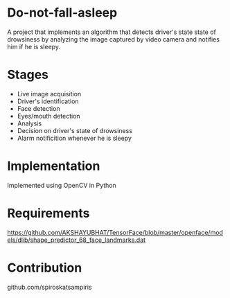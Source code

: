 # Do-not-fall-asleep

A project that implements an algorithm that detects driver's state state of drowsiness by analyzing the image captured by video camera and notifies him if he is sleepy.

# Stages
- Live image acquisition
- Driver's identification
- Face detection
- Eyes/mouth detection
- Analysis
- Decision on driver's state of drowsiness
- Alarm notificition whenever he is sleepy

# Implementation
Implemented using OpenCV in Python

# Requirements
https://github.com/AKSHAYUBHAT/TensorFace/blob/master/openface/models/dlib/shape_predictor_68_face_landmarks.dat

# Contribution
github.com/spiroskatsampiris
